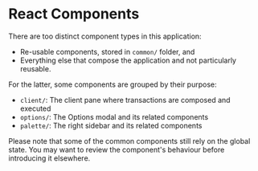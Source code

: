 React Components
===

There are too distinct component types in this application:

* Re-usable components, stored in `common/` folder, and
* Everything else that compose the application and not particularly reusable.

For the latter, some components are grouped by their purpose:

* `client/`: The client pane where transactions are composed and executed
* `options/`: The Options modal and its related components
* `palette/`: The right sidebar and its related components

Please note that some of the common components still rely on the global state. You may want to review the component's behaviour before introducing it elsewhere.